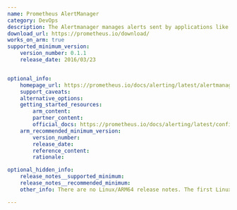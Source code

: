 ```yaml
---
name: Prometheus AlertManager
category: DevOps
description: The Alertmanager manages alerts sent by applications like the Prometheus server. It handles silencing, inhibition of alerts, grouping, deduplicating, and routing them to the correct receiver integration such as email, PagerDuty, or OpsGenie.
download_url: https://prometheus.io/download/
works_on_arm: true
supported_minimum_version:
    version_number: 0.1.1
    release_date: 2016/03/23


optional_info:
    homepage_url: https://prometheus.io/docs/alerting/latest/alertmanager/
    support_caveats:
    alternative_options:
    getting_started_resources:
        arm_content:
        partner_content:
        official_docs: https://prometheus.io/docs/alerting/latest/configuration/
    arm_recommended_minimum_version:
        version_number:
        release_date:
        reference_content:
        rationale:

optional_hidden_info:
    release_notes__supported_minimum:
    release_notes__recommended_minimum:
    other_info: There are no Linux/ARM64 release notes. The first Linux/ARM64 alert manager tar is rolled out in version 0.1.1. The tar contains AArch64 alertmanager binary.

---
```

